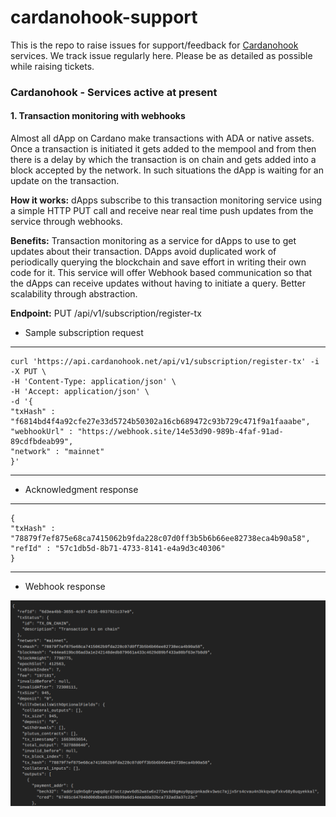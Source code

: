 # cardanohook-support

This is the repo to raise issues for support/feedback for [Cardanohook](https://app.cardanohook.net/) services.
We track issue regularly here. Please be as detailed as possible while raising tickets. 

### Cardanohook - Services active at present

#### 1. Transaction monitoring with webhooks

Almost all dApp on Cardano make transactions with ADA or native assets. Once a transaction is initiated it gets added to the mempool and from then there is a delay by which the transaction is on chain and gets added into a block accepted by the network. In such situations the dApp is waiting for an update on the transaction.

**How it works:** dApps subscribe to this transaction monitoring service using a simple HTTP PUT call and receive near real time push updates from the service through webhooks.

**Benefits:** Transaction monitoring as a service for dApps to use to get updates about their transaction. DApps avoid duplicated work of periodically querying the blockchain and save effort in writing their own code for it. This service will offer Webhook based communication so that the dApps can receive updates without having to initiate a query. Better scalability through abstraction.

**Endpoint:** PUT ​/api​/v1​/subscription​/register-tx

 - Sample subscription request
----   
    curl 'https://api.cardanohook.net/api/v1/subscription/register-tx' -i -X PUT \
    -H 'Content-Type: application/json' \
    -H 'Accept: application/json' \
    -d '{
    "txHash" : "f6814bd4f4a92cfe27e33d5724b50302a16cb689472c93b729c471f9a1faaabe",
    "webhookUrl" : "https://webhook.site/14e53d90-989b-4faf-91ad-89cdfbdeab99",
    "network" : "mainnet"
    }'
----

- Acknowledgment response
----         
    {
    "txHash" : "78879f7ef875e68ca7415062b9fda228c07d0ff3b5b6b66ee82738eca4b90a58",
    "refId" : "57c1db5d-8b71-4733-8141-e4a9d3c40306"
    }
----

- Webhook response

![](img.png)
 

